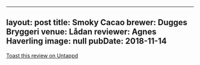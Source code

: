 
---
layout: post
title:  Smoky Cacao
brewer: Dugges Bryggeri
venue: Lådan
reviewer: Agnes Haverling
image: null
pubDate: 2018-11-14
---


[Toast this review on Untappd](https://untappd.com/user/StoutEmpire/checkin/675672608)
